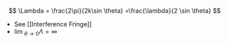 $$
\Lambda = \frac{2\pi}{2k\sin \theta} =\frac{\lambda}{2 \sin \theta}
$$

* See [[Interference Fringe]]
* $\lim_{ \ \theta \to 0 } \Lambda = \infty$
